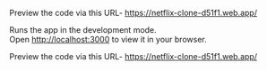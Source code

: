 Preview the code via this
URL- https://netflix-clone-d51f1.web.app/

Runs the app in the development mode.\
Open [http://localhost:3000](http://localhost:3000) to view it in your browser.


Preview the code via this URL- https://netflix-clone-d51f1.web.app/

